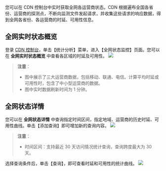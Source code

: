 您可以在 CDN 控制台中实时获取全网各运营商状态。CDN 根据遍布全国各省份、运营商的探测点，不断向监测文件发起请求，并收集这些请求的响应数据，得到全网各省份、各运营商的时延、可用性信息。

## 全网实时状态概览
登录 [CDN 控制台](https://console.qcloud.com/cdn)，单击【统计分析】菜单，进入【全网状态监控】页面。您可以在 **全网实时状态概览** 中查看各区域的时延及可用性。
![](https://mc.qcloudimg.com/static/img/5cde9859d87afd736f2add5ac8a5b1dc/allinternetstatusmonitor.png)
> **注意**：
> + 图中展示了三大运营商数据，包括移动、联通、电信。计算平均时延或可用性时，包含了中小型运营商的数据。
> + 图中实时数据刷新时间为 1 分钟。

## 全网状态详情
您可以在 **全网状态详情** 中查询指定时间区间，指定地域、运营商的历史时延、可用性曲线。单击【添加查询】即可增加新的查询内容。
![](https://mc.qcloudimg.com/static/img/bb63173f534db7b9968bc6176e161a02/globalstatusaddsearch.png)
> **注意**：
> + 时间区间：支持最近 30 天访问情况统计查询，查询跨度最大为 30 天。

选择查询条件后，单击【查询】，即可查看时延和可用性的统计曲线。
![](https://mc.qcloudimg.com/static/img/dfdc49c17de8f938f68bf7fc05bf9caa/latency.png)